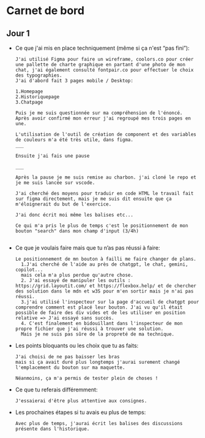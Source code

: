 
# Carnet de bord
## Jour 1


- Ce que j'ai mis en place techniquement (même si ça n'est “pas fini”):
    
    ```
    J'ai utilisé Figma pour faire un wireframe, coolors.co pour créer une pallette de charte graphique en partant d'une photo de mon chat, j'ai également consulté fontpair.co pour effectuer le choix des typographies. 
    J'ai d'abord fait 3 pages mobile / Desktop:

    1.Homepage
    2.Historiquepage
    3.Chatpage
    
    Puis je me suis questionnée sur ma compréhension de l'énoncé. 
    Après avoir confirmé mon erreur j'ai regroupé mes trois pages en une.

    L'utilisation de l'outil de création de component et des variables de couleurs m'a été très utile, dans figma.
    ___

    Ensuite j'ai fais une pause

    ___

    Après la pause je me suis remise au charbon. j'ai cloné le repo et je me suis lancée sur vscode. 
    
    J'ai cherché des moyens pour traduir en code HTML le travail fait sur figma directement, mais je me suis dit ensuite que ça m'éloignerait du but de l'exercice. 

    J'ai donc écrit moi même les balises etc...

    Ce qui m'a pris le plus de temps c'est le positionnement de mon bouton "search" dans mon champ d'input (3/4h)


- Ce que je voulais faire mais que tu n’as pas réussi à faire:
    ```
    Le positionnement de mn bouton à failli me faire changer de plans.
      1.J'ai cherché de l'aide au près de chatgpt, le chat, gemini, copilot...
      mais cela m'a plus perdue qu'autre chose.
      2. J'ai essayé de manipuler les outils : https://grid.layoutit.com/ et https://flexbox.help/ et de chercher des solution dans le mdn et w3S pour m'en sortir mais je n'ai pas réussi.
      3.j'ai utilisé l'inspecteur sur la page d'accueil de chatgpt pour comprendre comment est placé leur bouton. J'ai vu qu'il était possible de faire des div vides et de les utiliser en position relative => J'ai essayé sans succès.
      4. C'est finalement en bidouillant dans l'inspecteur de mon propre fichier que j'ai réussi à trouver une solution.
      Mais je ne suis pas sûre de la propreté de ma technique.

- Les points bloquants ou les choix que tu as faits:
    ```
    J'ai choisi de ne pas baisser les bras
    mais si ça avait duré plus longtemps j'aurai surement changé l'emplacement du bouton sur ma maquette.

    Néanmoins, ça m'a permis de tester plein de choses !
    
- Ce que tu referais différemment:
    ```
    J'essaierai d'être plus attentive aux consignes.
    
- Les prochaines étapes si tu avais eu plus de temps:

    ```
    Avec plus de temps, j'aurai écrit les balises des discussions présente dans l'historique. 
